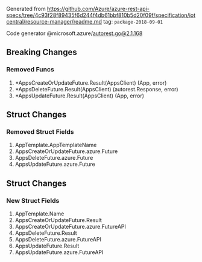 Generated from https://github.com/Azure/azure-rest-api-specs/tree/4c93f28f89435f6d244f4db61bbf810b5d20f09f/specification/iotcentral/resource-manager/readme.md tag: `package-2018-09-01`

Code generator @microsoft.azure/autorest.go@2.1.168

## Breaking Changes

### Removed Funcs

1. *AppsCreateOrUpdateFuture.Result(AppsClient) (App, error)
1. *AppsDeleteFuture.Result(AppsClient) (autorest.Response, error)
1. *AppsUpdateFuture.Result(AppsClient) (App, error)

## Struct Changes

### Removed Struct Fields

1. AppTemplate.AppTemplateName
1. AppsCreateOrUpdateFuture.azure.Future
1. AppsDeleteFuture.azure.Future
1. AppsUpdateFuture.azure.Future

## Struct Changes

### New Struct Fields

1. AppTemplate.Name
1. AppsCreateOrUpdateFuture.Result
1. AppsCreateOrUpdateFuture.azure.FutureAPI
1. AppsDeleteFuture.Result
1. AppsDeleteFuture.azure.FutureAPI
1. AppsUpdateFuture.Result
1. AppsUpdateFuture.azure.FutureAPI
